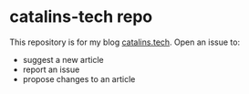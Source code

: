 # catalins-tech repo

This repository is for my blog [catalins.tech](https://catalins.tech). Open an issue to:
* suggest a new article
* report an issue
* propose changes to an article
